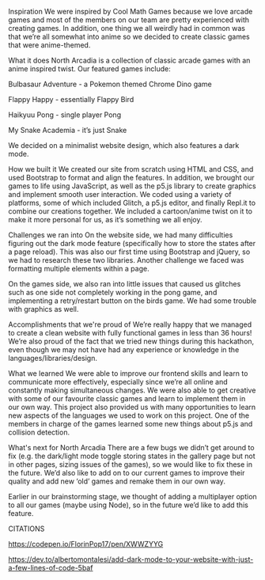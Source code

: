 Inspiration
We were inspired by Cool Math Games because we love arcade games and most of the members on our team are pretty experienced with creating games. In addition, one thing we all weirdly had in common was that we’re all somewhat into anime so we decided to create classic games that were anime-themed.

What it does
North Arcadia is a collection of classic arcade games with an anime inspired twist. Our featured games include:

Bulbasaur Adventure - a Pokemon themed Chrome Dino game

Flappy Happy - essentially Flappy Bird

Haikyuu Pong - single player Pong

My Snake Academia - it’s just Snake


We decided on a minimalist website design, which also features a dark mode.

How we built it
We created our site from scratch using HTML and CSS, and used Bootstrap to format and align the features. In addition, we brought our games to life using JavaScript, as well as the p5.js library to create graphics and implement smooth user interaction. We coded using a variety of platforms, some of which included Glitch, a p5.js editor, and finally Repl.it to combine our creations together. We included a cartoon/anime twist on it to make it more personal for us, as it’s something we all enjoy.

Challenges we ran into
On the website side, we had many difficulties figuring out the dark mode feature (specifically how to store the states after a page reload). This was also our first time using Bootstrap and jQuery, so we had to research these two libraries. Another challenge we faced was formatting multiple elements within a page.

On the games side, we also ran into little issues that caused us glitches such as one side not completely working in the pong game, and implementing a retry/restart button on the birds game. We had some trouble with graphics as well.

Accomplishments that we're proud of
We’re really happy that we managed to create a clean website with fully functional games in less than 36 hours! We’re also proud of the fact that we tried new things during this hackathon, even though we may not have had any experience or knowledge in the languages/libraries/design.

What we learned
We were able to improve our frontend skills and learn to communicate more effectively, especially since we’re all online and constantly making simultaneous changes. We were also able to get creative with some of our favourite classic games and learn to implement them in our own way. This project also provided us with many opportunities to learn new aspects of the languages we used to work on this project. One of the members in charge of the games learned some new things about p5.js and collision detection.

What's next for North Arcadia
There are a few bugs we didn’t get around to fix (e.g. the dark/light mode toggle storing states in the gallery page but not in other pages, sizing issues of the games), so we would like to fix these in the future. We’d also like to add on to our current games to improve their quality and add new ‘old’ games and remake them in our own way.

Earlier in our brainstorming stage, we thought of adding a multiplayer option to all our games (maybe using Node), so in the future we’d like to add this feature.



CITATIONS

https://codepen.io/FlorinPop17/pen/XWWZYYG

https://dev.to/albertomontalesi/add-dark-mode-to-your-website-with-just-a-few-lines-of-code-5baf 
